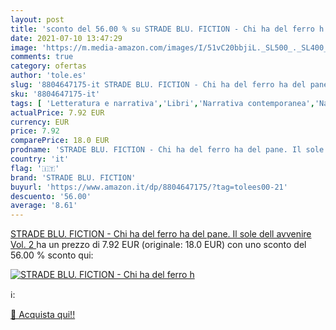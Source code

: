 ```yaml
---
layout: post
title: 'sconto del 56.00 % su STRADE BLU. FICTION - Chi ha del ferro h  '
date: 2021-07-10 13:47:29
image: 'https://m.media-amazon.com/images/I/51vC20bbjiL._SL500_._SL400_.jpg'
comments: true
category: ofertas
author: 'tole.es'
slug: '8804647175-it STRADE BLU. FICTION - Chi ha del ferro ha del pane. Il...'
sku: '8804647175-it'
tags: [ 'Letteratura e narrativa','Libri','Narrativa contemporanea','Narrativa letteraria','strade blu. fiction', ]
actualPrice: 7.92 EUR
currency: EUR
price: 7.92
comparePrice: 18.0 EUR
prodname: 'STRADE BLU. FICTION - Chi ha del ferro ha del pane. Il sole dell avvenire  Vol. 2 '
country: 'it'
flag: '🇮🇹'
brand: 'STRADE BLU. FICTION'
buyurl: 'https://www.amazon.it/dp/8804647175/?tag=tolees00-21'
descuento: '56.00'
average: '8.61'
---
```


[STRADE BLU. FICTION - Chi ha del ferro ha del pane. Il sole dell avvenire  Vol. 2 ](https://www.amazon.it/dp/8804647175/?tag=tolees00-21) ha un prezzo di 7.92 EUR (originale: 18.0 EUR) con uno sconto del 56.00 % sconto qui:

[![STRADE BLU. FICTION - Chi ha del ferro h](https://m.media-amazon.com/images/I/51vC20bbjiL._SL500_._SL400_.jpg)](https://www.amazon.it/dp/8804647175/?tag=tolees00-21)

ℹ️:


[🛒 Acquista qui!!](https://www.amazon.it/dp/8804647175/?tag=tolees00-21)
